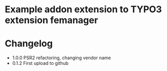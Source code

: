 # Example addon extension to TYPO3 extension femanager

# Changelog

- 1.0.0 PSR2 refactoring, changing vendor name
- 0.1.2 First upload to github
